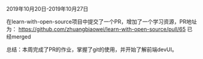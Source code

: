 2019年10月20日-2019年10月27日

在learn-with-open-source项目中提交了一个PR，增加了一个学习资源，PR地址为： https://github.com/zhuangbiaowei/learn-with-open-source/pull/65 已经merged

总结：本周完成了PR的作业，掌握了git的使用，并开始了解前端devUI。
